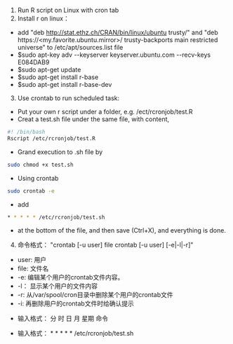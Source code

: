 1. Run R script on Linux with cron tab
2. Install r on linux： 
 - add "deb http://stat.ethz.ch/CRAN/bin/linux/ubuntu trusty/" and "deb https://<my.favorite.ubuntu.mirror>/ trusty-backports main restricted universe" to /etc/apt/sources.list file
 - $sudo apt-key adv --keyserver keyserver.ubuntu.com --recv-keys E084DAB9
 - $sudo apt-get update
 - $sudo apt-get install r-base
 - $sudo apt-get install r-base-dev
3. Use crontab to run scheduled task:
 - Put your own r script under a folder, e.g. /ect/rcronjob/test.R
 - Creat a test.sh file under the same file, with content,
 ```bash
 #! /bin/bash
 Rscript /etc/rcronjob/test.R
 ```
 - Grand execution to .sh file by
 ```bash
 sudo chmod +x test.sh
 ```
 - Using crontab
 ```bash
 sudo crontab -e
 ```
 - add
 
 ```bash
 * * * * * /etc/rcronjob/test.sh
 ```

 - at the bottom of the file, and then save (Ctrl+X), and everything is done.
4. 命令格式： "crontab [-u user] file crontab [-u user] [-e|-l|-r]"
 - user: 用户
 - file: 文件名 
 - -e: 编辑某个用户的crontab文件内容。
 - -l： 显示某个用户的文件内容
 - -r: 从/var/spool/cron目录中删除某个用户的crontab文件
 - -i: 再删除用户的crontab文件时给确认提示
 - <p>输入格式： 分 时 日 月 星期 命令</p>
 - <p>输入格式： * * * * * /etc/rcronjob/test.sh</p>